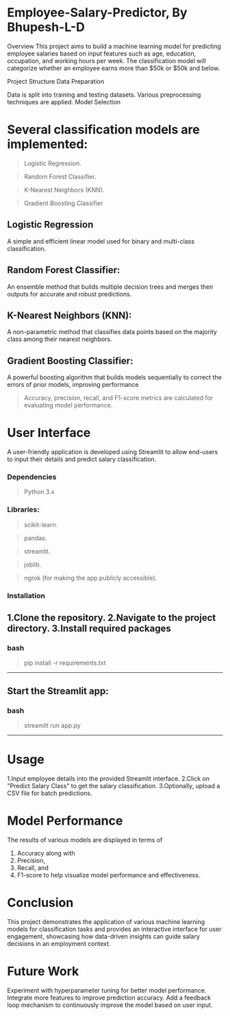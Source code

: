 # Employee-Salary-Predictor, By Bhupesh-L-D
Overview
This project aims to build a machine learning model for predicting employee salaries based on input features such as age, education, occupation, and working hours per week. The classification model will categorize whether an employee earns more than $50k or $50k and below.

Project Structure
Data Preparation

Data is split into training and testing datasets.
Various preprocessing techniques are applied.
Model Selection

# Several classification models are implemented:
> Logistic Regression.

> Random Forest Classifier.

> K-Nearest Neighbors (KNN).

> Gradient Boosting Classifier
## Logistic Regression
   A simple and efficient linear model used for binary and multi-class classification.
## Random Forest Classifier: 
   An ensemble method that builds multiple decision trees and merges their outputs for accurate and robust predictions.

## K-Nearest Neighbors (KNN): 
   A non-parametric method that classifies data points based on the majority class among their nearest neighbors.

## Gradient Boosting Classifier: 
  A powerful boosting algorithm that builds models sequentially to correct the errors of prior models, improving performance
  
> Accuracy, precision, recall, and F1-score metrics are calculated for evaluating model performance.

# User Interface
A user-friendly application is developed using Streamlit to allow end-users to input their details and predict salary classification.
### Dependencies
>Python 3.x
### Libraries:
>scikit-learn.

>pandas.

>streamlit.

>joblib.

>ngrok (for making the app publicly accessible).

### Installation

1.Clone the repository.
2.Navigate to the project directory.
3.Install required packages
------------------------------------------------------
### bash

>pip install -r requirements.txt
------------------------------------------------------
Start the Streamlit app:
------------------------------------------------------
### bash

>streamlit run app.py
------------------------------------------------------
# Usage
1.Input employee details into the provided Streamlit interface.
2.Click on "Predict Salary Class" to get the salary classification.
3.Optionally, upload a CSV file for batch predictions.

# Model Performance
The results of various models are displayed in terms of 
1. Accuracy along with
2. Precision,
3. Recall, and
4. F1-score to help visualize model performance and effectiveness.
   
# Conclusion
This project demonstrates the application of various machine learning models for classification tasks and provides an interactive interface for user engagement, showcasing how data-driven insights can guide salary decisions in an employment context.

# Future Work
Experiment with hyperparameter tuning for better model performance.
Integrate more features to improve prediction accuracy.
Add a feedback loop mechanism to continuously improve the model based on user input.
